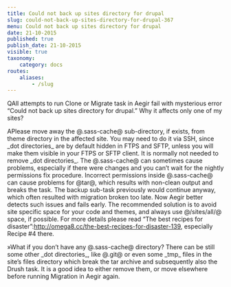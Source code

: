 ```yaml
---
title: Could not back up sites directory for drupal
slug: could-not-back-up-sites-directory-for-drupal-367
menu: Could not back up sites directory for drupal
date: 21-10-2015
published: true
publish_date: 21-10-2015
visible: true
taxonomy:
    category: docs
routes:
    aliases:
        - /slug
---
```


<a name="debug-q"></a>

QAll attempts to run Clone or Migrate task in Aegir fail with mysterious error “Could not back up sites directory for drupal.” Why it affects only one of my sites?

<a name="debug-a"></a>

APlease move away the @.sass-cache@ sub-directory, if exists, from theme directory in the affected site. You may need to do it via SSH, since \_dot directories\_ are by default hidden in FTPS and SFTP, unless you will make them visible in your FTPS or SFTP client. It is normally not needed to remove \_dot directories\_. The @.sass-cache@ can sometimes cause problems, especially if there were changes and you can’t wait for the nightly permissions fix procedure. Incorrect permissions inside @.sass-cache@ can cause problems for @tar@, which results with non-clean output and breaks the task. The backup sub-task previously would continue anyway, which often resulted with migration broken too late. Now Aegir better detects such issues and fails early. The recommended solution is to avoid site specific space for your code and themes, and always use @/sites/all/@ space, if possible. For more details please read  “The best recipes for disaster”:http://omega8.cc/the-best-recipes-for-disaster-139,  especially Recipe #4 there.

<a name="debug-b"></a>

»What if you don’t have any @.sass-cache@ directory? There can be still some other \_dot directories\_, like @.git@ or even some \_tmp\_ files in the site’s files directory which break the tar archive and subsequently also the Drush task. It is a good idea to either remove them, or move elsewhere before running Migration in Aegir again.